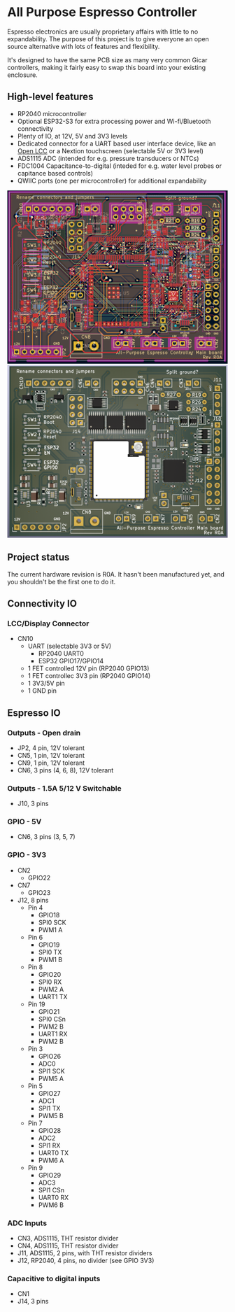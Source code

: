 # All Purpose Espresso Controller

Espresso electronics are usually proprietary affairs with little to no expandability. The purpose of this project is to give everyone an open source alternative with lots of features and flexibility.

It's designed to have the same PCB size as many very common Gicar controllers, making it fairly easy to swap this board into your existing enclosure.

## High-level features

* RP2040 microcontroller
* Optional ESP32-S3 for extra processing power and Wi-fi/Bluetooth connectivity
* Plenty of IO, at 12V, 5V and 3V3 levels
* Dedicated connector for a UART based user interface device, like an [Open LCC](https://github.com/open-lcc/open-lcc-board) or a Nextion touchscreen (selectable 5V or 3V3 level)
* ADS1115 ADC (intended for e.g. pressure transducers or NTCs)
* FDC1004 Capacitance-to-digital (inteded for e.g. water level probes or capitance based controls)
* QWIIC ports (one per microcontroller) for additional expandability

![PCB](.github/pcb.png?raw=true "PCB") ![3D render](.github/3d-render.png?raw=true "PCB 3D render")

## Project status

The current hardware revision is R0A. It hasn't been manufactured yet, and you shouldn't be the first one to do it.

## Connectivity IO

### LCC/Display Connector
* CN10
  * UART (selectable 3V3 or 5V)
    * RP2040 UART0
    * ESP32 GPIO17/GPIO14
  * 1 FET controlled 12V pin (RP2040 GPIO13)
  * 1 FET controllec 3V3 pin (RP2040 GPIO14)
  * 1 3V3/5V pin
  * 1 GND pin

## Espresso IO

### Outputs - Open drain

* JP2, 4 pin, 12V tolerant
* CN5, 1 pin, 12V tolerant
* CN9, 1 pin, 12V tolerant
* CN6, 3 pins (4, 6, 8), 12V tolerant

### Outputs - 1.5A 5/12 V Switchable

* J10, 3 pins

### GPIO - 5V

* CN6, 3 pins (3, 5, 7)

### GPIO - 3V3

* CN2
  * GPIO22
* CN7
  * GPIO23
* J12, 8 pins
  * Pin 4
    * GPIO18
    * SPI0 SCK
    * PWM1 A
  * Pin 6
    * GPIO19
    * SPI0 TX
    * PWM1 B
  * Pin 8
    * GPIO20
    * SPI0 RX
    * PWM2 A
    * UART1 TX
  * Pin 19
    * GPIO21
    * SPI0 CSn
    * PWM2 B
    * UART1 RX
    * PWM2 B
  * Pin 3
    * GPIO26
    * ADC0
    * SPI1 SCK
    * PWM5 A
  * Pin 5
    * GPIO27
    * ADC1
    * SPI1 TX
    * PWM5 B
  * Pin 7
    * GPIO28
    * ADC2
    * SPI1 RX
    * UART0 TX
    * PWM6 A
  * Pin 9
    * GPIO29
    * ADC3
    * SPI1 CSn
    * UART0 RX
    * PWM6 B 

### ADC Inputs

* CN3, ADS1115, THT resistor divider
* CN4, ADS1115, THT resistor divider
* J11, ADS1115, 2 pins, with THT resistor dividers
* J12, RP2040, 4 pins, no divider (see GPIO 3V3)

### Capacitive to digital inputs

* CN1
* J14, 3 pins
